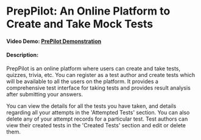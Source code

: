# PrepPilot:  An Online Platform to Create and Take Mock Tests

#### Video Demo: [PrePilot Demonstration](https://www.youtube.com/watch?v=Zl5sDcCO_As)

#### Description:
PrepPilot is an online platform where users can create and take tests, quizzes, trivia, etc. You can register as a test author and create tests which will be available to all the users on the platform. It provides a comprehensive test interface for taking tests and provides result analysis after submitting your answers. 

You can view the details for all the tests you have taken, and details regarding all your attempts in the 'Attempted Tests' section. You can also delete any of your attempt records for a particular test. Test authors can view their created tests in the 'Created Tests' section and edit or delete them.
